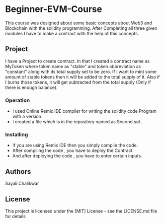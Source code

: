 #  Beginner-EVM-Course
This course was designed about some basic concepts about Web3 and Blockchain with the solidity programming. 
After Completing all three given modules I have to make a contract with the help of this concepts.

## Project
I have a Project to create contract. In that I created a contract name as MyToken where token name as "stable" and token abbreviation as "constant" along with its total supply set to be zero. If I want to mint some amount of stable tokens then it will be added to the total supply of it. Also if I burns those tokens, it will get subtracted from the total supply (Only if there is enough balance).

### Operation 

* I used Online Remix IDE compiler for writing the solidity code Program with a version.
* I created a file which is in the repository named as Second.sol .

### Installing

* If you are using Remix IDE then you simply compile the code.
* After compiling the code , you have to deploy the Contract.
* And after deploying the code , you have to enter certain inputs. 

## Authors
Sayali Chalikwar 

## License
This project is licensed under the [MIT] License - see the LICENSE.md file for details

